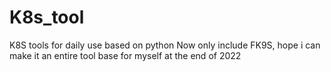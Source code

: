 # K8s_tool
K8S tools for daily use based on python
Now only include FK9S, hope i can make it an entire tool base for myself at the end of 2022
